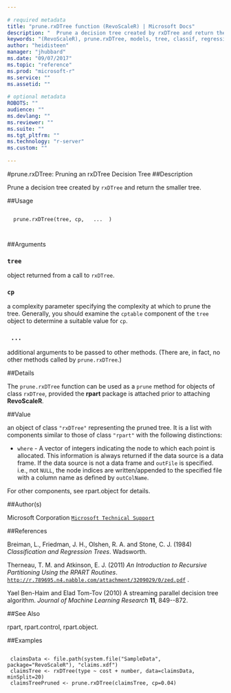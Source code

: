 ```yaml
--- 
 
# required metadata 
title: "prune.rxDTree function (RevoScaleR) | Microsoft Docs" 
description: " 	Prune a decision tree created by rxDTree and return the smaller tree. " 
keywords: "(RevoScaleR), prune.rxDTree, models, tree, classif, regression" 
author: "heidisteen" 
manager: "jhubbard" 
ms.date: "09/07/2017" 
ms.topic: "reference" 
ms.prod: "microsoft-r" 
ms.service: "" 
ms.assetid: "" 
 
# optional metadata 
ROBOTS: "" 
audience: "" 
ms.devlang: "" 
ms.reviewer: "" 
ms.suite: "" 
ms.tgt_pltfrm: "" 
ms.technology: "r-server" 
ms.custom: "" 
 
--- 
```

 
 
 
 #prune.rxDTree: Pruning an rxDTree Decision Tree 
 ##Description
 
Prune a decision tree created by `rxDTree` and return the smaller tree.
 
 
 ##Usage

```   
  
  prune.rxDTree(tree, cp,   ...  )
      
 
```
 
 ##Arguments

   
    
 ### `tree`
  object returned from a call to `rxDTree`. 
  
    
 ### `cp`
  a complexity parameter specifying the complexity at which to prune the tree. Generally, you should examine the `cptable` component of the `tree` object to determine a suitable value for `cp`. 
  
    
 ### ` ...`
  additional arguments to be passed to other methods. (There are, in fact, no other methods called by `prune.rxDTree`.) 
  
 
 
 
 
 ##Details
 
The `prune.rxDTree` function can be used as a `prune` method for objects of
class `rxDTree`, provided the **rpart** package is attached prior to attaching 
**RevoScaleR**.
 
 
 ##Value
 
an object of class `"rxDTree"` representing the pruned tree. 
It is a list with components similar to those of class `"rpart"` with the following distinctions:


* `where` -  A vector of integers indicating the node to which each point is allocated.  This information is always returned if the data source is a data frame.  If the data source is not a data frame and `outFile` is specified.  i.e., not `NULL`, the node indices are written/appended to  the specified file with a column name as defined by `outColName`.



For other components, see rpart.object for details.
 
 ##Author(s)
 
Microsoft Corporation [`Microsoft Technical Support`](https://go.microsoft.com/fwlink/?LinkID=698556&clcid=0x409)

 
 
 ##References
 
Breiman, L., Friedman, J. H., Olshen, R. A. and Stone, C. J. (1984)
*Classification and Regression Trees*.
Wadsworth.

Therneau, T. M. and Atkinson, E. J. (2011)
*An Introduction to Recursive Partitioning Using the RPART Routines*.
[`http://r.789695.n4.nabble.com/attachment/3209029/0/zed.pdf`](http://r.789695.n4.nabble.com/attachment/3209029/0/zed.pdf)
.

Yael Ben-Haim and Elad Tom-Tov (2010)
A streaming parallel decision tree algorithm.
*Journal of Machine Learning Research* **11**, 849--872. 
 
 
 ##See Also
 
rpart, rpart.control, rpart.object.
   
 ##Examples

 ```
   
  claimsData <- file.path(system.file("SampleData", package="RevoScaleR"), "claims.xdf")
  claimsTree <- rxDTree(type ~ cost + number, data=claimsData, minSplit=20)
  claimsTreePruned <- prune.rxDTree(claimsTree, cp=0.04)
 
```
 
 
 
 
 
